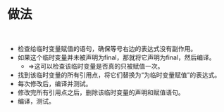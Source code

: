 # 做法

<br>

- 检查给临时变量赋值的语句，确保等号右边的表达式没有副作用。
- 如果这个临时变量并未被声明为final，那就将它声明为final，然后编译。
  - ⇒这可以检查该临时变量是否真的只被赋值一次。
- 找到该临时变量的所有引用点，将它们替换为“为临时变量赋值”的表达式。
- 每次修改后，编译并测试。
- 修改完所有引用点之后，删除该临时变量的声明和赋值语句。
- 编译，测试。

<br>

